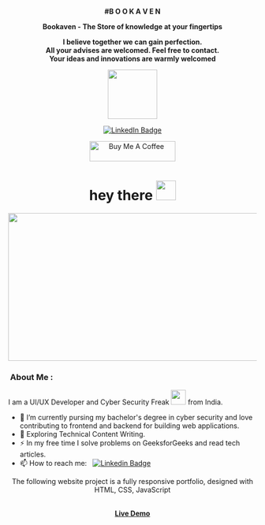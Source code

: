 <p align="center"><strong>#B O O K A V E N</strong></p>
<p align="center"><strong>Bookaven - The Store of knowledge at your fingertips</strong></p>

<p align="center"><strong> I believe together we can gain perfection.<br>All your advises are welcomed. Feel free to contact.<br>Your ideas and innovations are warmly welcomed</strong></p>
<p align="center"><img src="https://media.giphy.com/media/M9gbBd9nbDrOTu1Mqx/giphy.gif" width="100"/></p>
<p align="center">
<a href="https://www.linkedin.com/in/amanraghuvanshi/"><img src="https://img.shields.io/badge/LinkedIn-blue?style=for-the-badge&logo=linkedin&logoColor=white" alt="LinkedIn Badge"></a>
</p>
<p align="center">
<a href="https://www.buymeacoffee.com/iaman" target="_blank"><img src="https://cdn.buymeacoffee.com/buttons/default-orange.png" alt="Buy Me A Coffee" height="41" width="174"></a>
</p>


<h1 align="center">hey there <img src="https://media.giphy.com/media/hvRJCLFzcasrR4ia7z/giphy.gif" width="40"></h1>

<p align="center"><img src="https://media.giphy.com/media/dWesBcTLavkZuG35MI/giphy.gif" width="600" height="300"  /></p>

### &nbsp;About Me :

I am a UI/UX Developer and Cyber Security Freak <img src="https://media.giphy.com/media/WUlplcMpOCEmTGBtBW/giphy.gif" width="30"> from India.

- 🔭 I’m currently pursing my bachelor's degree in cyber security  and love contributing to frontend and backend for building web applications.
- 🌱 Exploring Technical Content Writing.
- ⚡ In my free time I solve problems on GeeksforGeeks and read tech articles.
- 📫 How to reach me: &nbsp; [![Linkedin Badge](https://img.shields.io/badge/-Aman-blue?style=flat&logo=Linkedin&logoColor=white)](https://www.linkedin.com/in/amanraghuvanshi/)
<div align="center">
  <p>The following website project is a fully responsive portfolio, designed with HTML, CSS, JavaScript</p><br>
  <a href="https://amanraghuvanshi.github.io/books.github.io/"><strong>Live Demo</strong></a>
</div>


